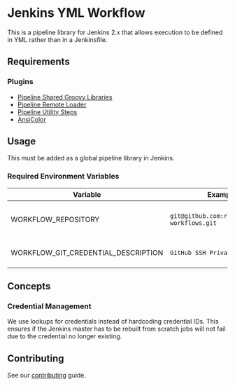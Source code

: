 # Jenkins YML Workflow

This is a pipeline library for Jenkins 2.x that allows execution to be defined in YML rather than in a Jenkinsfile.

## Requirements

### Plugins

* [Pipeline Shared Groovy Libraries](https://wiki.jenkins.io/display/JENKINS/Pipeline+Shared+Groovy+Libraries+Plugin)
* [Pipeline Remote Loader](https://wiki.jenkins.io/display/JENKINS/Pipeline+Remote+Loader+Plugin)
* [Pipeline Utility Steps](https://plugins.jenkins.io/pipeline-utility-steps)
* [AnsiColor](https://plugins.jenkins.io/ansicolor)

## Usage

This must be added as a global pipeline library in Jenkins.

### Required Environment Variables

| Variable                            | Example                                       | Description                                               |
|-------------------------------------|-----------------------------------------------|-----------------------------------------------------------|
| WORKFLOW_REPOSITORY                 | `git@github.com:reynn/jenkins-workflows.git`  | Points to a repository containing Groovy workflow files.  |
| WORKFLOW_GIT_CREDENTIAL_DESCRIPTION | `GitHub SSH Private Key`                      | A description for checking out the `WORKFLOW_REPOSITORY`. |

## Concepts

### Credential Management

We use lookups for credentials instead of hardcoding credential IDs. This ensures if the Jenkins master has to be rebuilt from scratch jobs will not fail due to the credential no longer existing.

## Contributing

See our [contributing](/docs/CONTRIBUTING.md) guide.
